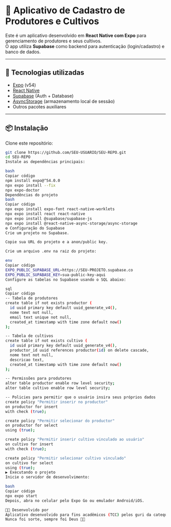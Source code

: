 # 🌱 Aplicativo de Cadastro de Produtores e Cultivos

Este é um aplicativo desenvolvido em **React Native com Expo** para gerenciamento de produtores e seus cultivos.  
O app utiliza **Supabase** como backend para autenticação (login/cadastro) e banco de dados.  

---

## 🚀 Tecnologias utilizadas

- [Expo](https://expo.dev/) (v54)
- [React Native](https://reactnative.dev/)
- [Supabase](https://supabase.com/) (Auth + Database)
- [AsyncStorage](https://github.com/react-native-async-storage/async-storage) (armazenamento local de sessão)
- Outros pacotes auxiliares

---

## 📦 Instalação

Clone este repositório:

```bash
git clone https://github.com/SEU-USUARIO/SEU-REPO.git
cd SEU-REPO
Instale as dependências principais:

bash
Copiar código
npm install expo@^54.0.0
npx expo install --fix
npx expo-doctor
Dependências do projeto
bash
Copiar código
npx expo install expo-font react-native-worklets
npx expo install react react-native
npx expo install @supabase/supabase-js
npx expo install @react-native-async-storage/async-storage
⚙️ Configuração do Supabase
Crie um projeto no Supabase.

Copie sua URL do projeto e a anon/public key.

Crie um arquivo .env na raiz do projeto:

env
Copiar código
EXPO_PUBLIC_SUPABASE_URL=https://SEU-PROJETO.supabase.co
EXPO_PUBLIC_SUPABASE_KEY=sua-public-key-aqui
Configure as tabelas no Supabase usando o SQL abaixo:

sql
Copiar código
-- Tabela de produtores
create table if not exists productor (
  id uuid primary key default uuid_generate_v4(),
  nome text not null,
  email text unique not null,
  created_at timestamp with time zone default now()
);

-- Tabela de cultivos
create table if not exists cultivo (
  id uuid primary key default uuid_generate_v4(),
  productor_id uuid references productor(id) on delete cascade,
  nome text not null,
  descricao text,
  created_at timestamp with time zone default now()
);

-- Permissões para produtores
alter table productor enable row level security;
alter table cultivo enable row level security;

-- Policies para permitir que o usuário insira seus próprios dados
create policy "Permitir inserir no productor"
on productor for insert
with check (true);

create policy "Permitir selecionar do productor"
on productor for select
using (true);

create policy "Permitir inserir cultivo vinculado ao usuário"
on cultivo for insert
with check (true);

create policy "Permitir selecionar cultivo vinculado"
on cultivo for select
using (true);
▶️ Executando o projeto
Inicie o servidor de desenvolvimento:

bash
Copiar código
npx expo start
Depois, abra no celular pelo Expo Go ou emulador Android/iOS.

👨‍💻 Desenvolvido por
Aplicativo desenvolvido para fins acadêmicos (TCC) pelos guri da catequese 💪🔥
Nunca foi sorte, sempre foi Deus 🙌✨
